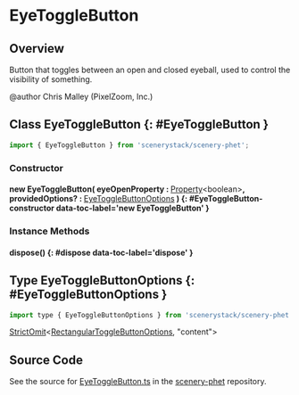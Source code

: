 # EyeToggleButton

## Overview

Button that toggles between an open and closed eyeball, used to control the visibility of something.

@author Chris Malley (PixelZoom, Inc.)

## Class EyeToggleButton {: #EyeToggleButton }


```js
import { EyeToggleButton } from 'scenerystack/scenery-phet';
```
### Constructor

#### new EyeToggleButton( eyeOpenProperty : <span style="font-weight: 400;">[Property](../axon/Property.md)&lt;<span style="color: hsla(calc(var(--md-hue) + 180deg),80%,40%,1);">boolean</span>&gt;</span>, providedOptions? : <span style="font-weight: 400;">[EyeToggleButtonOptions](../scenery-phet/EyeToggleButton.md#EyeToggleButtonOptions)</span> ) {: #EyeToggleButton-constructor data-toc-label='new EyeToggleButton' }

### Instance Methods

#### dispose() {: #dispose data-toc-label='dispose' }



## Type EyeToggleButtonOptions {: #EyeToggleButtonOptions }


```js
import type { EyeToggleButtonOptions } from 'scenerystack/scenery-phet';
```


[StrictOmit](../phet-core/StrictOmit.md)&lt;[RectangularToggleButtonOptions](../sun/RectangularToggleButton.md#RectangularToggleButtonOptions), "content"&gt;



## Source Code

See the source for [EyeToggleButton.ts](https://github.com/phetsims/scenery-phet/blob/main/js/buttons/EyeToggleButton.ts) in the [scenery-phet](https://github.com/phetsims/scenery-phet) repository.
